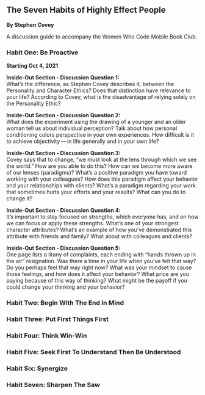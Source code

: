 ## The Seven Habits of Highly Effect People  
**By Stephen Covey**   

A discussion guide to accompany the Women Who Code Mobile Book Club.

### Habit One: Be Proactive
**Starting Oct 4, 2021**

**Inside-Out Section - Discussion Question 1:**  
What’s the difference, as Stephen Covey describes it, between the Personality and Character Ethics? Does that distinction have relevance to your life? According to Covey, what is the disadvantage of relying solely on the Personality Ethic?

**Inside-Out Section - Discussion Question 2:**  
What does the experiment using the drawing of a younger  and  an  older  woman  tell  us  about  individual perception? Talk about how personal conditioning colors perspective in your own experiences. How difficult is it to achieve objectivity — in life generally and in your own life?

**Inside-Out Section - Discussion Question 3:**   
Covey says that to change, “we must look at the lens through which we see the world.” How are you able to do this? How can we become more aware of our lenses (paradigms)? What’s a positive paradigm you have toward working with your colleagues? How does this paradigm affect your behavior and your relationships with clients? What’s a paradigm regarding your work that sometimes hurts your efforts and your results? What can you do to change it?

**Inside-Out Section - Discussion Question 4:**   
It’s important to stay focused on strengths, which everyone has, and on how we can focus or apply these strengths. What’s one of your strongest character attributes? What’s an example of how you’ve demonstrated this attribute with friends and family? What about with  colleagues and clients?

**Inside-Out Section - Discussion Question 5:**   
One page lists a litany of complaints, each ending with “hands thrown up in the air” resignation. Was there a time in your life when you’ve felt that way? Do you perhaps feel that way right now? What was your mindset to cause those feelings, and how does it affect your behavior? What price are you paying because of this way of thinking? What might be the payoff if you could  change  your  thinking  and  your  behavior?

### Habit Two: Begin With The End In Mind

### Habit Three: Put First Things First

### Habit Four: Think Win-Win

### Habit Five: Seek First To Understand Then Be Understood

### Habit Six: Synergize

### Habit Seven: Sharpen The Saw
